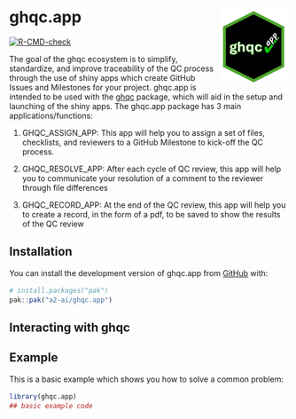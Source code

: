 
<!-- README.md is generated from README.Rmd. Please edit that file -->

# ghqc.app <a href="https://github.com/a2-ai/ghqc.app/"><img src="man/figures/logo.png" align="right" height="139" alt="ghqc.app website" /></a>

<!-- badges: start -->

[![R-CMD-check](https://github.com/A2-ai/ghqc.app/actions/workflows/R-CMD-check.yaml/badge.svg)](https://github.com/A2-ai/ghqc.app/actions/workflows/R-CMD-check.yaml)
<!-- badges: end -->

The goal of the ghqc ecosystem is to simplify, standardize, and improve
traceability of the QC process through the use of shiny apps which
create GitHub Issues and Milestones for your project. ghqc.app is
intended to be used with the [ghqc](https://github.com/a2-ai/ghqc)
package, which will aid in the setup and launching of the shiny apps.
The ghqc.app package has 3 main applications/functions:

1.  GHQC_ASSIGN_APP: This app will help you to assign a set of files,
    checklists, and reviewers to a GitHub Milestone to kick-off the QC
    process.

2.  GHQC_RESOLVE_APP: After each cycle of QC review, this app will help
    you to communicate your resolution of a comment to the reviewer
    through file differences

3.  GHQC_RECORD_APP: At the end of the QC review, this app will help you
    to create a record, in the form of a pdf, to be saved to show the
    results of the QC review

## Installation

You can install the development version of ghqc.app from
[GitHub](https://github.com/) with:

``` r
# install.packages("pak")
pak::pak("a2-ai/ghqc.app")
```

## Interacting with ghqc

## Example

This is a basic example which shows you how to solve a common problem:

``` r
library(ghqc.app)
## basic example code
```
